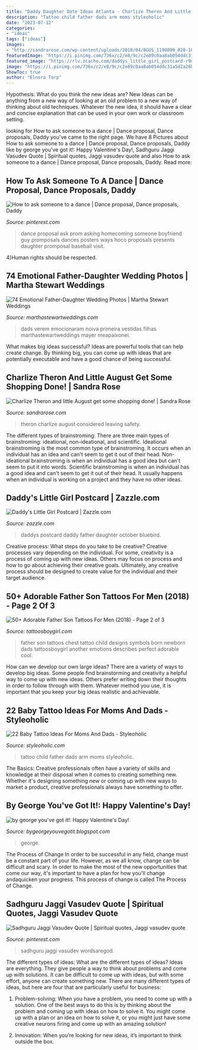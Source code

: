 ```yaml
---
title: "Daddy Daughter Date Ideas Atlanta - Charlize Theron And Little August Get Some Shopping Done!"
description: "Tattoo child father dads arm moms styleoholic"
date: "2023-07-12"
categories:
- "ideas"
tags: ["ideas"]
images:
- "http://sandrarose.com/wp-content/uploads/2018/04/BGUS_1198099_020-1000x1500.jpg"
featuredImage: "https://i.pinimg.com/736x/c2/e8/9c/c2e89c0aa8ab054ddc31a5d2a26bfd07.jpg"
featured_image: "https://rlv.zcache.com/daddys_little_girl_postcard-r9dc7519f9e064c998c11bd018eb2fbe1_vgbaq_8byvr_540.jpg"
image: "https://i.pinimg.com/736x/c2/e8/9c/c2e89c0aa8ab054ddc31a5d2a26bfd07.jpg"
ShowToc: true
author: "Elnora Torp"
---
```



Hypothesis: What do you think the new ideas are?
New Ideas can be anything from a new way of looking at an old problem to a new way of thinking about old techniques. Whatever the new idea, it should have a clear and concise explanation that can be used in your own work or classroom setting.

	

		
looking for How to ask someone to a dance | Dance proposal, Dance proposals, Daddy you've came to the right page. We have 8 Pictures about How to ask someone to a dance | Dance proposal, Dance proposals, Daddy like by george you&#039;ve got it!: Happy Valentine&#039;s Day!, Sadhguru Jaggi Vasudev Quote | Spiritual quotes, Jaggi vasudev quote and also How to ask someone to a dance | Dance proposal, Dance proposals, Daddy. Read more:
		
    
## How To Ask Someone To A Dance | Dance Proposal, Dance Proposals, Daddy

<img loading=lazy src="https://i.pinimg.com/originals/26/eb/06/26eb0646a2d39986c19d9aca663e131d.jpg" onerror="this.onerror=null;this.src='https://tse4.mm.bing.net/th?id=OIP.3V1K00fAQdLtSfj2l7KwQAHaJ4&amp;pid=15.1';" alt="How to ask someone to a dance | Dance proposal, Dance proposals, Daddy">

_Source: pinterest.com_

>dance proposal ask prom asking homecoming someone boyfriend guy promposals dances posters ways hoco proposals presents daughter promposal baseball visit. 

	

4)Human rights should be respected.

    
## 74 Emotional Father-Daughter Wedding Photos | Martha Stewart Weddings

<img loading=lazy src="https://assets.marthastewartweddings.com/styles/wmax-520-highdpi/d49/fathers-daughter-moments-cat-mayer-studio-01-0617/fathers-daughter-moments-cat-mayer-studio-01-0617_vert.jpeg?itok=tfEFTUU2" onerror="this.onerror=null;this.src='https://tse3.mm.bing.net/th?id=OIP.B4gAN_ooFh6-khnf2nUaCAHaJR&amp;pid=15.1';" alt="74 Emotional Father-Daughter Wedding Photos | Martha Stewart Weddings">

_Source: marthastewartweddings.com_

>dads verem emocionaram noiva primeira vestidas filhas marthastewartweddings mayer meapaixonei. 

	

What makes big ideas successful?
Ideas are powerful tools that can help create change. By thinking big, you can come up with ideas that are potentially executable and have a good chance of being successful.

    
## Charlize Theron And Little August Get Some Shopping Done! | Sandra Rose

<img loading=lazy src="http://sandrarose.com/wp-content/uploads/2018/04/BGUS_1198099_020-1000x1500.jpg" onerror="this.onerror=null;this.src='https://tse3.mm.bing.net/th?id=OIP.CBehPRFVhRi_QGu_aOmbKAHaLH&amp;pid=15.1';" alt="Charlize Theron and little August get some shopping done! | Sandra Rose">

_Source: sandrarose.com_

>theron charlize august considered leaving safety. 

	

The different types of brainstroming:
There are three main types of brainstroming: ideational, non-ideational, and scientific. Ideational brainstroming is the most common type of brainstroming. It occurs when an individual has an idea and can't seem to get it out of their head. Non-ideational brainstroming is when an individual has a good idea but can't seem to put it into words. Scientific brainstroming is when an individual has a good idea and can't seem to get it out of their head. It usually happens when an individual is working on a project and they have no other ideas.

    
## Daddy&#039;s Little Girl Postcard | Zazzle.com

<img loading=lazy src="https://rlv.zcache.com/daddys_little_girl_postcard-r9dc7519f9e064c998c11bd018eb2fbe1_vgbaq_8byvr_540.jpg" onerror="this.onerror=null;this.src='https://tse1.mm.bing.net/th?id=OIP.ADFgNqyNdu9fmeyk_sNobwHaHa&amp;pid=15.1';" alt="Daddy&#039;s Little Girl Postcard | Zazzle.com">

_Source: zazzle.com_

>daddys postcard daddy father daughter october bluebird. 

	

Creative process: What steps do you take to be creative?
Creative processes vary depending on the individual. For some, creativity is a process of coming up with new ideas. Others may focus on process and how to go about achieving their creative goals. Ultimately, any creative process should be designed to create value for the individual and their target audience.

    
## 50+ Adorable Father Son Tattoos For Men (2018) - Page 2 Of 3

<img loading=lazy src="https://3.bp.blogspot.com/-XAW6-j4W4bY/WSkUz73uQnI/AAAAAAAAKFY/Ax4RkKvbdsoUW-gSDrQckSIS79H7KYwkQCLcB/s1600/father%2Bson%2Btattoos%2Bon%2Bchest.JPG" onerror="this.onerror=null;this.src='https://tse2.mm.bing.net/th?id=OIP.HPYxsyXyCGmx99XEwoQRewHaHG&amp;pid=15.1';" alt="50+ Adorable Father Son Tattoos For Men (2018) - Page 2 of 3">

_Source: tattoosboygirl.com_

>father son tattoos chest tattoo child designs symbols born newborn dads tattoosboygirl another emotions describes perfect adorable cool. 

	

How can we develop our own large ideas?
There are a variety of ways to develop big ideas. Some people find brainstorming and creativity a helpful way to come up with new ideas. Others prefer writing down their thoughts in order to follow through with them. Whatever method you use, it is important that you keep your big ideas realistic and achievable.

    
## 22 Baby Tattoo Ideas For Moms And Dads - Styleoholic

<img loading=lazy src="https://i.styleoholic.com/2017/01/Father-and-child-tattoo-on-the-arm.jpg" onerror="this.onerror=null;this.src='https://tse2.mm.bing.net/th?id=OIP.UjrGzzSfGrKRyKo2UM15QgAAAA&amp;pid=15.1';" alt="22 Baby Tattoo Ideas For Moms And Dads - Styleoholic">

_Source: styleoholic.com_

>tattoo child father dads arm moms styleoholic. 

	

The Basics:
Creative professionals often have a variety of skills and knowledge at their disposal when it comes to creating something new. Whether it's designing something new or coming up with new ways to market a product, creative professionals always have something to offer.

    
## By George You&#039;ve Got It!: Happy Valentine&#039;s Day!

<img loading=lazy src="https://4.bp.blogspot.com/-kDzL_bA8_68/TzlgJR_97uI/AAAAAAAABjk/mbkHwaN19Jg/s1600/daddy+daughter+date.JPG" onerror="this.onerror=null;this.src='https://tse2.mm.bing.net/th?id=OIP.8Gkx4fuOMrpZOt7tl8AffQHaLG&amp;pid=15.1';" alt="by george you&#039;ve got it!: Happy Valentine&#039;s Day!">

_Source: bygeorgeyouvegotit.blogspot.com_

>george. 

	

The Process of Change
In order to be successful in any field, change must be a constant part of your life. However, as we all know, change can be difficult and scary. In order to make the most of the new opportunities that come our way, it's important to have a plan for how you'll change andaquicken your progress. This process of change is called The Process of Change.

    
## Sadhguru Jaggi Vasudev Quote | Spiritual Quotes, Jaggi Vasudev Quote

<img loading=lazy src="https://i.pinimg.com/736x/c2/e8/9c/c2e89c0aa8ab054ddc31a5d2a26bfd07.jpg" onerror="this.onerror=null;this.src='https://tse3.mm.bing.net/th?id=OIP.bv6phu5zQV6-xdsE8JbWCAHaFj&amp;pid=15.1';" alt="Sadhguru Jaggi Vasudev Quote | Spiritual quotes, Jaggi vasudev quote">

_Source: pinterest.com_

>sadhguru jaggi vasudev wordsaregod. 

	

The different types of ideas: What are the different types of ideas?
Ideas are everything. They give people a way to think about problems and come up with solutions. It can be difficult to come up with ideas, but with some effort, anyone can create something new. There are many different types of ideas, but here are four that are particularly useful for business:
1. Problem-solving: When you have a problem, you need to come up with a solution. One of the best ways to do this is by thinking about the problem and coming up with ideas on how to solve it. You might come up with a plan or an idea on how to solve it, or you might just have some creative neurons firing and come up with an amazing solution!

2. Innovation: When you’re looking for new ideas, it’s important to think outside the box.

